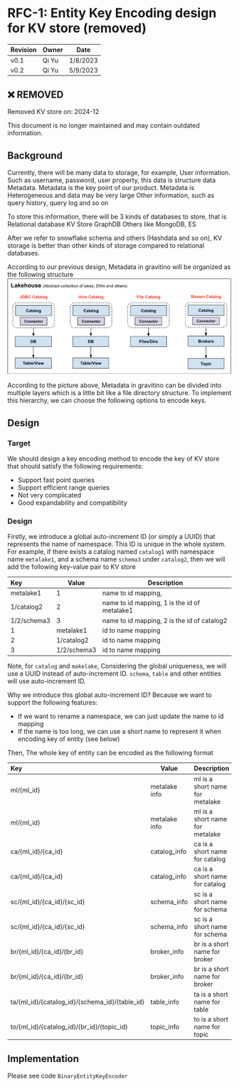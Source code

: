 <!--
  Licensed to the Apache Software Foundation (ASF) under one
  or more contributor license agreements.  See the NOTICE file
  distributed with this work for additional information
  regarding copyright ownership.  The ASF licenses this file
  to you under the Apache License, Version 2.0 (the
  "License"); you may not use this file except in compliance
  with the License.  You may obtain a copy of the License at

   http://www.apache.org/licenses/LICENSE-2.0

  Unless required by applicable law or agreed to in writing,
  software distributed under the License is distributed on an
  "AS IS" BASIS, WITHOUT WARRANTIES OR CONDITIONS OF ANY
  KIND, either express or implied.  See the License for the
  specific language governing permissions and limitations
  under the License.
-->

# RFC-1: Entity Key Encoding design for KV store (removed)

| Revision | Owner |  Date |
| :------- |-------| ------|
| v0.1     | Qi Yu | 1/8/2023|
| v0.2     | Qi Yu | 5/9/2023|

## ❌️ REMOVED

Removed KV store on: 2024-12

This document is no longer maintained and may contain outdated information.

## Background
Currently, there will be many data to storage, for example, 
User information. Such as username, password, user property, this data is structure data
Metadata. Metadata is the key point of our product. Metadata is Heterogeneous and data may be very large
Other information, such as query history, query log and so on

To store this information, there will be 3 kinds of databases to store, that is
Relational database
KV Store
GraphDB
Others like MongoDB, ES

After we refer to snowflake schema and others (Hashdata and so on), KV storage is better than other kinds of storage compared to relational databases.

According to our previous design, Metadata in gravitino will be organized as the following structure
![mc](../rfc-1/schema-overview.png)

According to the picture above, Metadata in gravitino can be divided into multiple layers which is a little bit like a file directory structure. To implement this hierarchy, we can choose the following options to encode keys.

## Design

### Target

We should design a key encoding method to encode the key of KV store that should satisfy the following requirements:
- Support fast point queries 
- Support efficient range queries
- Not very complicated 
- Good expandability and compatibility


### Design 

Firstly, we introduce a global auto-increment ID (or simply a UUID) that represents the name of namespace. This ID is unique in the whole system. 
For example, if there exists a catalog named `catalog1` with namespace name `metalake1`, and a schema name `schema3` under `catalog2`, then we will add the following key-value pair to KV store

| Key         | Value       | Description                                  | 
|:------------|-------------|----------------------------------------------|
| metalake1   | 1           | name to id mapping,                          |
| 1/catalog2  | 2           | name to id mapping, 1 is the id of metalake1 |
| 1/2/schema3 | 3           | name to id mapping, 2 is the id of catalog2  |
| 1           | metalake1   | id to name mapping                           |
| 2           | 1/catalog2  | id to name mapping                           |
| 3           | 1/2/schema3 | id to name mapping                           |

Note, for `catalog` and `makelake`, Considering the global uniqueness, we will use a UUID instead of auto-increment ID.
`schema`, `table` and other entities will use auto-increment ID.


Why we introduce this global auto-increment ID? Because we want to support the following features:
- If we want to rename a namespace, we can just update the name to id mapping
- If the name is too long, we can use a short name to represent it when encoding key of entity (see below)

Then, The whole key of entity can be encoded as the following format


| Key                                            | Value         | Description                     | 
|:-----------------------------------------------|---------------|---------------------------------|
| ml/{ml_id}                                     | metalake info | ml is a short name for metalake |
| ml/{ml_id}                                     | metalake info | ml is a short name for metalake |
| ca/{ml_id}/{ca_id}                             | catalog_info  | ca is a short name for catalog  |
| ca/{ml_id}/{ca_id}                             | catalog_info  | ca is a short name for catalog  |
| sc/{ml_id}/{ca_id}/{sc_id}                     | schema_info   | sc is a short name for schema   |
| sc/{ml_id}/{ca_id}/{sc_id}                     | schema_info   | sc is a short name for schema   |
| br/{ml_id}/{ca_id}/{br_id}                     | broker_info   | br is a short name for broker   |
| br/{ml_id}/{ca_id}/{br_id}                     | broker_info   | br is a short name for broker   |
| ta/{ml_id}/{catalog_id}/{schema_id}/{table_id} | table_info    | ta is a short name for table    |
| to/{ml_id}/{catalog_id}/{br_id}/{topic_id}     | topic_info    | to is a short name for topic    |

## Implementation

Please see code ```BinaryEntityKeyEncoder```


